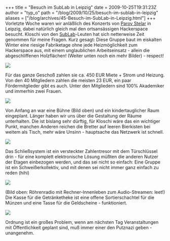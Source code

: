 +++
title = "Besuch im SubLab in Leipzig"
date = 2009-10-25T19:31:23Z
author = "typ_o"
path = "/blog/2009/10/25/besuch-im-sublab-in-leipzig"
aliases = ["/blog/archives/45-Besuch-im-SubLab-in-Leipzig.html"]
+++
Vorletzte Woche waren wir anläßlich des Konzerts von [Parov
Stelar](https://www.parovstelar.com/) in Leipzig, dabei natürlich gleich
mal den ortsansässigen Hackerspace besucht. Kloschi von den
[SubLab](https://sublab.org/)-Leuten hat sich netterweise Zeit genommen
für meine Fragen. Kurz gesagt: Diese Gruppe baut im eiskalten Winter
eine riesige Fabriketage ohne jede Heizmöglichkeit zum Hackerspace aus,
mit einem unglaublichen Arbeitseinsatz - allein die abgeschliffenen
Holzflächen! (Weiter unten noch ein mehr Bilder) - respect!

![](/media/IMG_6630.JPG)

Für das ganze Geschoß zahlen sie ca. 450 EUR Miete + Strom und Heizung.
Von den 40 Mitgliedern zahlen die meisten 23 EUR, ein paar
Fördermitglieder gibt es auch. Unter den Mitgliedern sind 100%
Akademiker und immerhin zwei Frauen.

![](/media/IMG_6619.JPG)

Von Anfang an war eine Bühne (Bild oben) und ein kindertauglicher Raum
eingeplant. Länger haben wir uns über die Gestaltung der Räume
unterhalten. Die ist bislang sehr dürftig, für Kloschi wäre das ein
wichtiger Punkt, manchen Anderen reichen die Bretter auf leeren
Bierkisten bei weitem als Tisch, mehr wäre Unsinn - hauptsache das
Netzwerk ist schnell.

![](/media/IMG_6630.JPG)

Das Schließsystem ist ein versteckter Zahlentresor mit dem Türschlüssel
drin - für eine komplett elektronische Lösung müßten die anderen Nutzer
der Etagen einbezogen werden, und das sei nicht so einfach: Eine Gruppe
ist ein Schweißerkollektiv, und mit denen sei nicht immer ganz einfach
zu reden (hihi)

![](/media/IMG_6636.JPG)

(Bild oben: Röhrenradio mit Rechner-Innenleben zum Audio-Streamen:
leet!) Die Kasse für die Getränketheke ist eine offene Sortierschachtel
für die Münzen und eine Tasse für die Geldscheine - funktioniert.

![](/media/IMG_6620.JPG)

Ordnung ist ein großes Problem, wenn am nächsten Tag Veranstaltungen mit
Öffentlichkeit geplant sind, muß immer einer den Putznazi geben -
unangenehm.
